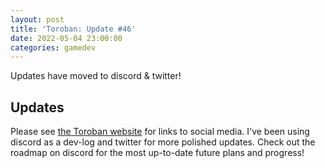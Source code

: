 ```yaml
---
layout: post
title: 'Toroban: Update #46'
date: 2022-05-04 23:00:00
categories: gamedev
---
```


Updates have moved to discord & twitter!

## Updates

Please see [the Toroban website](https://toroban.com/) for links to social media. I've been using discord as a dev-log and twitter for more polished updates. Check out the roadmap on discord for the most up-to-date future plans and progress!

